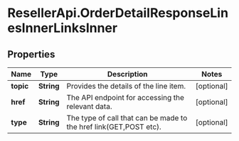 # ResellerApi.OrderDetailResponseLinesInnerLinksInner

## Properties

Name | Type | Description | Notes
------------ | ------------- | ------------- | -------------
**topic** | **String** | Provides the details of the line item. | [optional] 
**href** | **String** | The API endpoint for accessing the relevant data. | [optional] 
**type** | **String** | The type of call that can be made to the href link(GET,POST etc). | [optional] 


